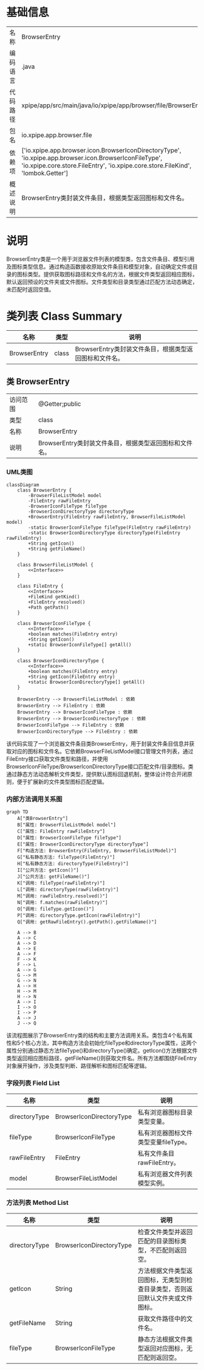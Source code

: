 # 基础信息

|      |      |
|------|------|
| 名称 | BrowserEntry |
| 编码语言 | .java |
| 代码路径 | xpipe/app/src/main/java/io/xpipe/app/browser/file/BrowserEntry.java |
| 包名 | io.xpipe.app.browser.file |
| 依赖项 | ['io.xpipe.app.browser.icon.BrowserIconDirectoryType', 'io.xpipe.app.browser.icon.BrowserIconFileType', 'io.xpipe.core.store.FileEntry', 'io.xpipe.core.store.FileKind', 'lombok.Getter'] |
| 概述说明 | BrowserEntry类封装文件条目，根据类型返回图标和文件名。 |

# 说明

BrowserEntry类是一个用于浏览器文件列表的模型类，包含文件条目、模型引用及图标类型信息。通过构造函数接收原始文件条目和模型对象，自动确定文件或目录的图标类型。提供获取图标路径和文件名的方法，根据文件类型返回相应图标，默认返回预设的文件夹或文件图标。文件类型和目录类型通过匹配方法动态确定，未匹配时返回空值。

# 类列表 Class Summary

| 名称   | 类型  | 说明 |
|-------|------|-------------|
| BrowserEntry | class | BrowserEntry类封装文件条目，根据类型返回图标和文件名。 |



## 类 BrowserEntry

|      |      |
|------|------|
| 访问范围 | @Getter;public |
| 类型 | class |
| 名称 | BrowserEntry |
| 说明 | BrowserEntry类封装文件条目，根据类型返回图标和文件名。 |


### UML类图

```mermaid
classDiagram
    class BrowserEntry {
        -BrowserFileListModel model
        -FileEntry rawFileEntry
        -BrowserIconFileType fileType
        -BrowserIconDirectoryType directoryType
        +BrowserEntry(FileEntry rawFileEntry, BrowserFileListModel model)
        -static BrowserIconFileType fileType(FileEntry rawFileEntry)
        -static BrowserIconDirectoryType directoryType(FileEntry rawFileEntry)
        +String getIcon()
        +String getFileName()
    }

    class BrowserFileListModel {
        <<Interface>>
    }

    class FileEntry {
        <<Interface>>
        +FileKind getKind()
        +FileEntry resolved()
        +Path getPath()
    }

    class BrowserIconFileType {
        <<Interface>>
        +boolean matches(FileEntry entry)
        +String getIcon()
        +static BrowserIconFileType[] getAll()
    }

    class BrowserIconDirectoryType {
        <<Interface>>
        +boolean matches(FileEntry entry)
        +String getIcon(FileEntry entry)
        +static BrowserIconDirectoryType[] getAll()
    }

    BrowserEntry --> BrowserFileListModel : 依赖
    BrowserEntry --> FileEntry : 依赖
    BrowserEntry --> BrowserIconFileType : 依赖
    BrowserEntry --> BrowserIconDirectoryType : 依赖
    BrowserIconFileType --> FileEntry : 依赖
    BrowserIconDirectoryType --> FileEntry : 依赖
```

该代码实现了一个浏览器文件条目类BrowserEntry，用于封装文件条目信息并获取对应的图标和文件名。它依赖BrowserFileListModel接口管理文件列表，通过FileEntry接口获取文件类型和路径，并使用BrowserIconFileType/BrowserIconDirectoryType接口匹配文件/目录图标。类通过静态方法动态解析文件类型，提供默认图标回退机制，整体设计符合开闭原则，便于扩展新的文件类型图标匹配逻辑。


### 内部方法调用关系图

```mermaid
graph TD
    A["类BrowserEntry"]
    B["属性: BrowserFileListModel model"]
    C["属性: FileEntry rawFileEntry"]
    D["属性: BrowserIconFileType fileType"]
    E["属性: BrowserIconDirectoryType directoryType"]
    F["构造方法: BrowserEntry(FileEntry, BrowserFileListModel)"]
    G["私有静态方法: fileType(FileEntry)"]
    H["私有静态方法: directoryType(FileEntry)"]
    I["公共方法: getIcon()"]
    J["公共方法: getFileName()"]
    K["调用: fileType(rawFileEntry)"]
    L["调用: directoryType(rawFileEntry)"]
    M["调用: rawFileEntry.resolved()"]
    N["调用: f.matches(rawFileEntry)"]
    O["调用: fileType.getIcon()"]
    P["调用: directoryType.getIcon(rawFileEntry)"]
    Q["调用: getRawFileEntry().getPath().getFileName()"]

    A --> B
    A --> C
    A --> D
    A --> E
    A --> F
    F --> K
    F --> L
    A --> G
    G --> M
    G --> N
    A --> H
    H --> M
    H --> N
    A --> I
    I --> O
    I --> P
    A --> J
    J --> Q
```

该流程图展示了BrowserEntry类的结构和主要方法调用关系。类包含4个私有属性和5个核心方法，其中构造方法会初始化fileType和directoryType属性，这两个属性分别通过静态方法fileType()和directoryType()确定。getIcon()方法根据文件类型返回相应图标路径，getFileName()则获取文件名。所有方法都围绕FileEntry对象展开操作，涉及类型判断、路径解析和图标匹配等逻辑。

### 字段列表 Field List

| 名称  | 类型  | 说明 |
|-------|-------|------|
| directoryType | BrowserIconDirectoryType | 私有浏览器图标目录类型变量。 |
| fileType | BrowserIconFileType | 私有浏览器图标文件类型变量fileType。 |
| rawFileEntry | FileEntry | 私有文件条目rawFileEntry。 |
| model | BrowserFileListModel | 私有浏览器文件列表模型实例。 |

### 方法列表 Method List

| 名称  | 类型  | 说明 |
|-------|-------|------|
| directoryType | BrowserIconDirectoryType | 检查文件类型并返回匹配的目录图标类型，不匹配则返回空。 |
| getIcon | String | 方法根据文件类型返回图标，无类型则检查目录类型，否则返回默认文件夹或文件图标。 |
| getFileName | String | 获取文件路径中的文件名。 |
| fileType | BrowserIconFileType | 静态方法根据文件类型返回对应图标，无匹配则返回空。 |




